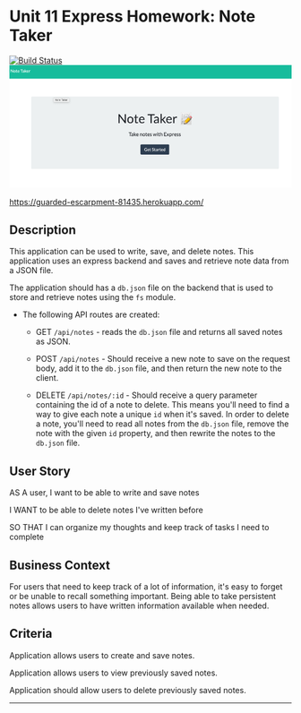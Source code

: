 # Unit 11 Express Homework: Note Taker

[![Build Status](https://img.shields.io/badge/Project%20title-Express%20--%20Note%20Taker-red)](https://img.shields.io/badge/Project%20title-Express%20--%20Note%20Taker-red)
![Image Alt Text](./Develop/public/assets/css/note1.png)

https://guarded-escarpment-81435.herokuapp.com/

## Description

This application can be used to write, save, and delete notes. This application uses an express backend and saves and retrieve note data from a JSON file.

The application should has a `db.json` file on the backend that is used to store and retrieve notes using the `fs` module.

* The following API routes are created:

  * GET `/api/notes` - reads the `db.json` file and returns all saved notes as JSON.

  * POST `/api/notes` - Should receive a new note to save on the request body, add it to the `db.json` file, and then return the new note to the client.

  * DELETE `/api/notes/:id` - Should receive a query parameter containing the id of a note to delete. This means you'll need to find a way to give each note a unique `id` when it's saved. In order to delete a note, you'll need to read all notes from the `db.json` file, remove the note with the given `id` property, and then rewrite the notes to the `db.json` file.

## User Story

AS A user, I want to be able to write and save notes

I WANT to be able to delete notes I've written before

SO THAT I can organize my thoughts and keep track of tasks I need to complete

## Business Context

For users that need to keep track of a lot of information, it's easy to forget or be unable to recall something important. Being able to take persistent notes allows users to have written information available when needed.

## Criteria

Application allows users to create and save notes.

Application allows users to view previously saved notes.

Application should allow users to delete previously saved notes.

- - -
